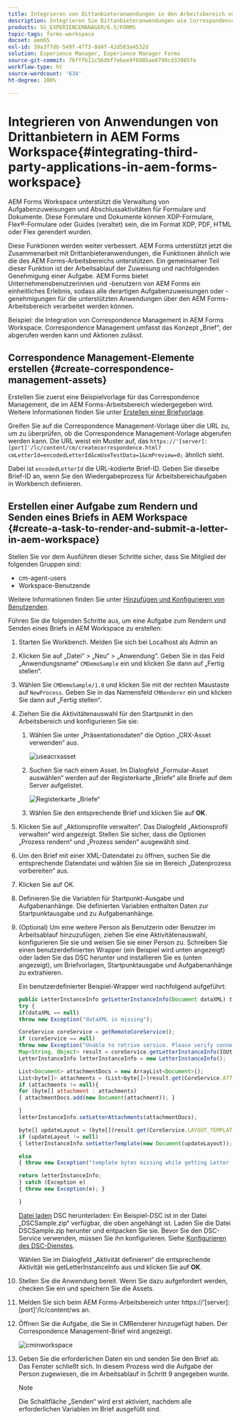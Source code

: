 ```yaml
---
title: Integrieren von Dittanbieteranwendungen in den Arbeitsbereich von AEM Forms
description: Integrieren Sie Dittanbieteranwendungen wie Correspondence Management in den Arbeitsbereich von AEM Forms.
products: SG_EXPERIENCEMANAGER/6.5/FORMS
topic-tags: forms-workspace
docset: aem65
exl-id: 39a3f7db-549f-47f3-8d4f-42d583a4532d
solution: Experience Manager, Experience Manager Forms
source-git-commit: 76fffb11c56dbf7ebee9f6805ae0799cd32985fe
workflow-type: ht
source-wordcount: '634'
ht-degree: 100%

---
```


# Integrieren von Anwendungen von Drittanbietern in AEM Forms Workspace{#integrating-third-party-applications-in-aem-forms-workspace}

AEM Forms Workspace unterstützt die Verwaltung von Aufgabenzuweisungen und Abschlussaktivitäten für Formulare und Dokumente. Diese Formulare und Dokumente können XDP-Formulare, Flex®-Formulare oder Guides (veraltet) sein, die im Format XDP, PDF, HTML oder Flex gerendert wurden.

Diese Funktionen werden weiter verbessert. AEM Forms unterstützt jetzt die Zusammenarbeit mit Drittanbieteranwendungen, die Funktionen ähnlich wie die des AEM Forms-Arbeitsbereichs unterstützen. Ein gemeinsamer Teil dieser Funktion ist der Arbeitsablauf der Zuweisung und nachfolgenden Genehmigung einer Aufgabe. AEM Forms bietet Unternehmensbenutzerinnen und -benutzern von AEM Forms ein einheitliches Erlebnis, sodass alle derartigen Aufgabenzuweisungen oder -genehmigungen für die unterstützten Anwendungen über den AEM Forms-Arbeitsbereich verarbeitet werden können.

Beispiel: die Integration von Correspondence Management in AEM Forms Workspace. Correspondence Management umfasst das Konzept „Brief“, der abgerufen werden kann und Aktionen zulässt.

## Correspondence Management-Elemente erstellen {#create-correspondence-management-assets}

Erstellen Sie zuerst eine Beispielvorlage für das Correspondence Management, die im AEM Forms-Arbeitsbereich wiedergegeben wird. Weitere Informationen finden Sie unter [Erstellen einer Briefvorlage](../../forms/using/create-letter.md).

Greifen Sie auf die Correspondence Management-Vorlage über die URL zu, um zu überprüfen, ob die Correspondence Management-Vorlage abgerufen werden kann. Die URL weist ein Muster auf, das `https://'[server]:[port]'/lc/content/cm/createcorrespondence.html?cmLetterId=encodedLetterId&cmUseTestData=1&cmPreview=0;` ähnlich sieht.

Dabei ist `encodedLetterId` die URL-kodierte Brief-ID. Geben Sie dieselbe Brief-ID an, wenn Sie den Wiedergabeprozess für Arbeitsbereichaufgaben in Workbench definieren.

## Erstellen einer Aufgabe zum Rendern und Senden eines Briefs in AEM Workspace {#create-a-task-to-render-and-submit-a-letter-in-aem-workspace}

Stellen Sie vor dem Ausführen dieser Schritte sicher, dass Sie Mitglied der folgenden Gruppen sind:

* cm-agent-users
* Workspace-Benutzende

Weitere Informationen finden Sie unter [Hinzufügen und Konfigurieren von Benutzenden](/help/forms/using/admin-help/adding-configuring-users.md).

Führen Sie die folgenden Schritte aus, um eine Aufgabe zum Rendern und Senden eines Briefs in AEM Workspace zu erstellen:

1. Starten Sie Workbench. Melden Sie sich bei Localhost als Admin an
1. Klicken Sie auf „Datei“ > „Neu“ > „Anwendung“. Geben Sie in das Feld „Anwendungsname“ `CMDemoSample` ein und klicken Sie dann auf „Fertig stellen“.
1. Wählen Sie `CMDemoSample/1.0` und klicken Sie mit der rechten Maustaste auf `NewProcess`. Geben Sie in das Namensfeld `CMRenderer` ein und klicken Sie dann auf „Fertig stellen“.
1. Ziehen Sie die Aktivitätenauswahl für den Startpunkt in den Arbeitsbereich und konfigurieren Sie sie:

   1. Wählen Sie unter „Präsentationsdaten“ die Option „CRX-Asset verwenden“ aus.

      ![useacrxasset](assets/useacrxasset.png)

   1. Suchen Sie nach einem Asset. Im Dialogfeld „Formular-Asset auswählen“ werden auf der Registerkarte „Briefe“ alle Briefe auf dem Server aufgelistet.

      ![Registerkarte „Briefe“](assets/letter_tab_new.png)

   1. Wählen Sie den entsprechende Brief und klicken Sie auf **OK**.

1. Klicken Sie auf „Aktionsprofile verwalten“. Das Dialogfeld „Aktionsprofil verwalten“ wird angezeigt. Stellen Sie sicher, dass die Optionen „Prozess rendern“ und „Prozess senden“ ausgewählt sind.
1. Um den Brief mit einer XML-Datendatei zu öffnen, suchen Sie die entsprechende Datendatei und wählen Sie sie im Bereich „Datenprozess vorbereiten“ aus.
1. Klicken Sie auf OK.
1. Definieren Sie die Variablen für Startpunkt-Ausgabe und Aufgabenanhänge. Die definierten Variablen enthalten Daten zur Startpunktausgabe und zu Aufgabenanhänge.
1. (Optional) Um eine weitere Person als Benutzerin oder Benutzer im Arbeitsablauf hinzuzufügen, ziehen Sie eine Aktivitätenauswahl, konfigurieren Sie sie und weisen Sie sie einer Person zu. Schreiben Sie einen benutzerdefinierten Wrapper (ein Beispiel wird unten angezeigt) oder laden Sie das DSC herunter und installieren Sie es (unten angezeigt), um Briefvorlagen, Startpunktausgabe und Aufgabenanhänge zu extrahieren.

   Ein benutzerdefinierter Beispiel-Wrapper wird nachfolgend aufgeführt:

   ```javascript
   public LetterInstanceInfo getLetterInstanceInfo(Document dataXML) throws Exception {
   try {
   if(dataXML == null)
   throw new Exception("dataXML is missing");
   
   CoreService coreService = getRemoteCoreService();
   if (coreService == null)
   throw new Exception("Unable to retrive service. Please verify connection details.");
   Map<String, Object> result = coreService.getLetterInstanceInfo(IOUtils.toString(dataXML.getInputStream(), "UTF-8"));
   LetterInstanceInfo letterInstanceInfo = new LetterInstanceInfo();
   
   List<Document> attachmentDocs = new ArrayList<Document>();
   List<byte[]> attachments = (List<byte[]>)result.get(CoreService.ATTACHMENT_KEY);
   if (attachments != null){
   for (byte[] attachment : attachments)
   { attachmentDocs.add(new Document(attachment)); }
   
   }
   letterInstanceInfo.setLetterAttachments(attachmentDocs);
   
   byte[] updateLayout = (byte[])result.get(CoreService.LAYOUT_TEMPLATE_KEY);
   if (updateLayout != null)
   { letterInstanceInfo.setLetterTemplate(new Document(updateLayout)); }
   
   else
   { throw new Exception("template bytes missing while getting Letter instance Info."); }
   
   return letterInstanceInfo;
   } catch (Exception e)
   { throw new Exception(e); }
   
   }
   ```

   [Datei laden](assets/dscsample.zip)
DSC herunterladen: Ein Beispiel-DSC ist in der Datei „DSCSample.zip“ verfügbar, die oben angehängt ist. Laden Sie die Datei DSCSample.zip herunter und entpacken Sie sie. Bevor Sie den DSC-Service verwenden, müssen Sie ihn konfigurieren. Siehe [Konfigurieren des DSC-Dienstes](../../forms/using/add-action-button-in-create-correspondence-ui.md#p-configure-the-dsc-service-p).

   Wählen Sie im Dialogfeld „Aktivität definieren“ die entsprechende Aktivität wie getLetterInstanceInfo aus und klicken Sie auf **OK**.

1. Stellen Sie die Anwendung bereit. Wenn Sie dazu aufgefordert werden, checken Sie ein und speichern Sie die Assets.
1. Melden Sie sich beim AEM Forms-Arbeitsbereich unter https://&#39;[server]:[port]&#39;/lc/content/ws an.
1. Öffnen Sie die Aufgabe, die Sie in CMRenderer hinzugefügt haben. Der Correspondence Management-Brief wird angezeigt.

   ![cminworkspace](assets/cminworkspace.png)

1. Geben Sie die erforderlichen Daten ein und senden Sie den Brief ab. Das Fenster schließt sich. In diesem Prozess wird die Aufgabe der Person zugewiesen, die im Arbeitsablauf in Schritt 9 angegeben wurde.

   >[!NOTE]
   >
   >Die Schaltfläche „Senden“ wird erst aktiviert, nachdem alle erforderlichen Variablen im Brief ausgefüllt sind.
